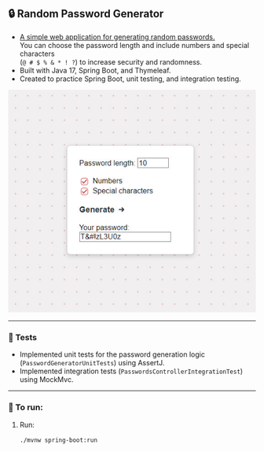 ## 🔒️ Random Password Generator  



- [A simple web application for generating random passwords.](https://safe-password-generator-production.up.railway.app)  
You can choose the password length and
include numbers and special characters  
(`@ # $ % & * ! ?`) to increase security
and randomness.
- Built with Java 17, Spring Boot, and Thymeleaf.
- Created to practice Spring Boot, unit testing, and integration testing.

![screenshot](screenshot/Password_Screenshot.jpg)

---

### 🚧 Tests

- Implemented unit tests for the
  password generation
  logic (`PasswordGeneratorUnitTests`)
  using AssertJ.
- Implemented integration tests (`PasswordsControllerIntegrationTest`)
  using MockMvc.

---

### 🚀 To run:

1. Run:
    ```bash
    ./mvnw spring-boot:run
    ```
